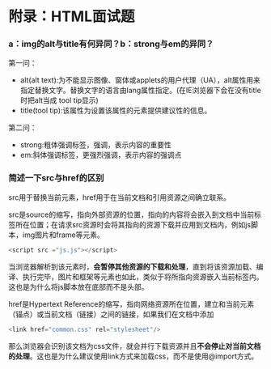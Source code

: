 # 附录：HTML面试题

### a：img的alt与title有何异同？b：strong与em的异同？

第一问：

* alt\(alt text\):为不能显示图像、窗体或applets的用户代理（UA），alt属性用来指定替换文字。替换文字的语言由lang属性指定。\(在IE浏览器下会在没有title时把alt当成 tool tip显示\)
* title\(tool tip\):该属性为设置该属性的元素提供建议性的信息。

第二问：

* strong:粗体强调标签，强调，表示内容的重要性
* em:斜体强调标签，更强烈强调，表示内容的强调点

### 简述一下src与href的区别

src用于替换当前元素，href用于在当前文档和引用资源之间确立联系。

src是source的缩写，指向外部资源的位置，指向的内容将会嵌入到文档中当前标签所在位置；在请求src资源时会将其指向的资源下载并应用到文档内，例如js脚本，img图片和frame等元素。

```js
<script src ="js.js"></script>
```

当浏览器解析到该元素时，**会暂停其他资源的下载和处理**，直到将该资源加载、编译、执行完毕，图片和框架等元素也如此，类似于将所指向资源嵌入当前标签内。这也是为什么将js脚本放在底部而不是头部。

href是Hypertext Reference的缩写，指向网络资源所在位置，建立和当前元素（锚点）或当前文档（链接）之间的链接，如果我们在文档中添加

```js
<link href="common.css" rel="stylesheet"/>
```

那么浏览器会识别该文档为css文件，就会并行下载资源并且**不会停止对当前文档的处理**。这也是为什么建议使用link方式来加载css，而不是使用@import方式。

